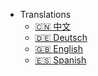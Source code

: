 - Translations
  - [:cn: 中文](/zh-cn/)
  - [:de: Deutsch](/de-de/)
  - [:uk: English](/)
  - [:es: Spanish](https://docsify-es.js.org)
